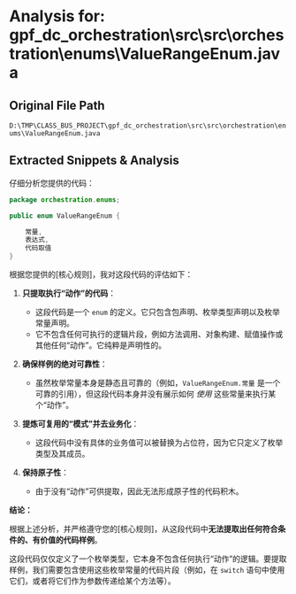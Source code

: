 # Analysis for: gpf_dc_orchestration\src\src\orchestration\enums\ValueRangeEnum.java

## Original File Path
`D:\TMP\CLASS_BUS_PROJECT\gpf_dc_orchestration\src\src\orchestration\enums\ValueRangeEnum.java`

## Extracted Snippets & Analysis
仔细分析您提供的代码：

```java
package orchestration.enums;

public enum ValueRangeEnum {

	常量,
	表达式,
	代码取值
}
```

根据您提供的[核心规则]，我对这段代码的评估如下：

1.  **只提取执行“动作”的代码**：
    *   这段代码是一个 `enum` 的定义。它只包含包声明、枚举类型声明以及枚举常量声明。
    *   它不包含任何可执行的逻辑片段，例如方法调用、对象构建、赋值操作或其他任何“动作”。它纯粹是声明性的。

2.  **确保样例的绝对可靠性**：
    *   虽然枚举常量本身是静态且可靠的（例如，`ValueRangeEnum.常量` 是一个可靠的引用），但这段代码本身并没有展示如何 *使用* 这些常量来执行某个“动作”。

3.  **提炼可复用的“模式”并去业务化**：
    *   这段代码中没有具体的业务值可以被替换为占位符，因为它只定义了枚举类型及其成员。

4.  **保持原子性**：
    *   由于没有“动作”可供提取，因此无法形成原子性的代码积木。

**结论：**

根据上述分析，并严格遵守您的[核心规则]，从这段代码中**无法提取出任何符合条件的、有价值的代码样例**。

这段代码仅仅定义了一个枚举类型，它本身不包含任何执行“动作”的逻辑。要提取样例，我们需要包含使用这些枚举常量的代码片段（例如，在 `switch` 语句中使用它们，或者将它们作为参数传递给某个方法等）。